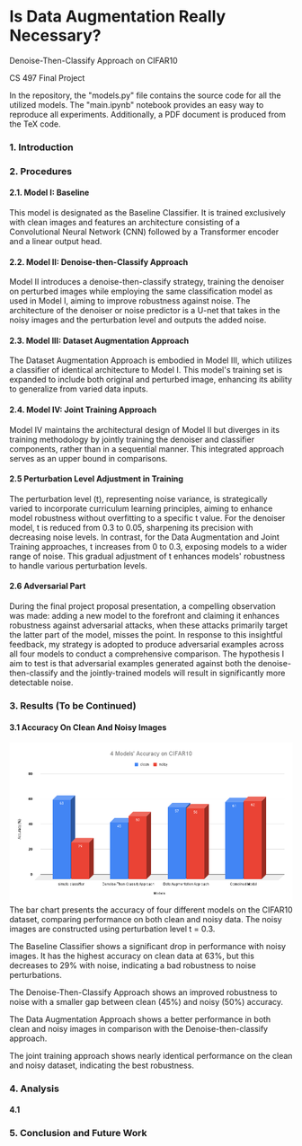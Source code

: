 # Is Data Augmentation Really Necessary?
Denoise-Then-Classify Approach on CIFAR10

CS 497 Final Project

In the repository, the "models.py" file contains the source code for all the utilized models. The "main.ipynb" notebook provides an easy way to reproduce all experiments. Additionally, a PDF document is produced from the TeX code.

### 1. Introduction

### 2. Procedures
#### 2.1. Model I: Baseline
This model is designated as the Baseline Classifier. It is trained exclusively with clean images and features an architecture consisting of a Convolutional Neural Network (CNN) followed by a Transformer encoder and a linear output head.
#### 2.2. Model II: Denoise-then-Classify Approach
Model II introduces a denoise-then-classify strategy, training the denoiser on perturbed images while employing the same classification model as used in Model I, aiming to improve robustness against noise. The architecture of the denoiser or noise predictor is a U-net that takes in the noisy images and the perturbation level and outputs the added noise.
#### 2.3. Model III: Dataset Augmentation Approach
The Dataset Augmentation Approach is embodied in Model III, which utilizes a classifier of identical architecture to Model I. This model's training set is expanded to include both original and perturbed image, enhancing its ability to generalize from varied data inputs.
#### 2.4. Model IV: Joint Training Approach
Model IV maintains the architectural design of Model II but diverges in its training methodology by jointly training the denoiser and classifier components, rather than in a sequential manner. This integrated approach serves as an upper bound in comparisons.
#### 2.5 Perturbation Level Adjustment in Training
The perturbation level (t), representing noise variance, is strategically varied to incorporate curriculum learning principles, aiming to enhance model robustness without overfitting to a specific t value. For the denoiser model, t is reduced from 0.3 to 0.05, sharpening its precision with decreasing noise levels. In contrast, for the Data Augmentation and Joint Training approaches, t increases from 0 to 0.3, exposing models to a wider range of noise. This gradual adjustment of t enhances models' robustness to handle various perturbation levels.
#### 2.6 Adversarial Part
During the final project proposal presentation, a compelling observation was made: adding a new model to the forefront and claiming it enhances robustness against adversarial attacks, when these attacks primarily target the latter part of the model, misses the point. In response to this insightful feedback, my strategy is adopted to produce adversarial examples across all four models to conduct a comprehensive comparison. The hypothesis I aim to test is that adversarial examples generated against both the denoise-then-classify and the jointly-trained models will result in significantly more detectable noise.
### 3. Results (To be Continued)
#### 3.1 Accuracy On Clean And Noisy Images
![Figure 1](images/fig1.png)
The bar chart presents the accuracy of four different models on the CIFAR10 dataset, comparing performance on both clean and noisy data. The noisy images are constructed using perturbation level t = 0.3.

The Baseline Classifier shows a significant drop in performance with noisy images. It has the highest accuracy on clean data at 63%, but this decreases to 29% with noise, indicating a bad robustness to noise perturbations.

The Denoise-Then-Classify Approach shows an improved robustness to noise with a smaller gap between clean (45%) and noisy (50%) accuracy. 

The Data Augmentation Approach shows a better performance in both clean and noisy images in comparison with the Denoise-then-classify approach.

The joint training approach shows nearly identical performance on the clean and noisy dataset, indicating the best robustness.
### 4. Analysis
#### 4.1 


### 5. Conclusion and Future Work

